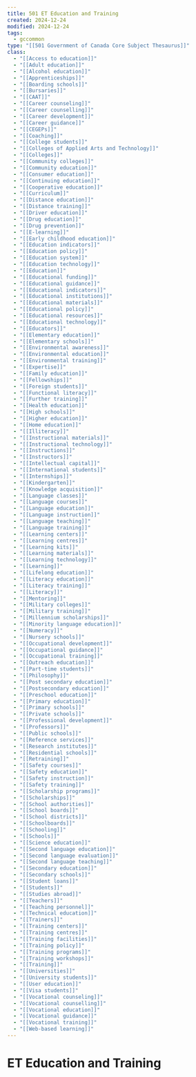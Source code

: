```yaml
---
title: 501 ET Education and Training
created: 2024-12-24
modified: 2024-12-24
tags:
  - gccommon
type: "[[501 Government of Canada Core Subject Thesaurus]]"
class:
  - "[[Access to education]]"
  - "[[Adult education]]"
  - "[[Alcohol education]]"
  - "[[Apprenticeships]]"
  - "[[Boarding schools]]"
  - "[[Bursaries]]"
  - "[[CAAT]]"
  - "[[Career counseling]]"
  - "[[Career counselling]]"
  - "[[Career development]]"
  - "[[Career guidance]]"
  - "[[CEGEPs]]"
  - "[[Coaching]]"
  - "[[College students]]"
  - "[[Colleges of Applied Arts and Technology]]"
  - "[[Colleges]]"
  - "[[Community colleges]]"
  - "[[Community education]]"
  - "[[Consumer education]]"
  - "[[Continuing education]]"
  - "[[Cooperative education]]"
  - "[[Curriculum]]"
  - "[[Distance education]]"
  - "[[Distance training]]"
  - "[[Driver education]]"
  - "[[Drug education]]"
  - "[[Drug prevention]]"
  - "[[E-learning]]"
  - "[[Early childhood education]]"
  - "[[Education indicators]]"
  - "[[Education policy]]"
  - "[[Education system]]"
  - "[[Education technology]]"
  - "[[Education]]"
  - "[[Educational funding]]"
  - "[[Educational guidance]]"
  - "[[Educational indicators]]"
  - "[[Educational institutions]]"
  - "[[Educational materials]]"
  - "[[Educational policy]]"
  - "[[Educational resources]]"
  - "[[Educational technology]]"
  - "[[Educators]]"
  - "[[Elementary education]]"
  - "[[Elementary schools]]"
  - "[[Environmental awareness]]"
  - "[[Environmental education]]"
  - "[[Environmental training]]"
  - "[[Expertise]]"
  - "[[Family education]]"
  - "[[Fellowships]]"
  - "[[Foreign students]]"
  - "[[Functional literacy]]"
  - "[[Further training]]"
  - "[[Health education]]"
  - "[[High schools]]"
  - "[[Higher education]]"
  - "[[Home education]]"
  - "[[Illiteracy]]"
  - "[[Instructional materials]]"
  - "[[Instructional technology]]"
  - "[[Instructions]]"
  - "[[Instructors]]"
  - "[[Intellectual capital]]"
  - "[[International students]]"
  - "[[Internships]]"
  - "[[Kindergarten]]"
  - "[[Knowledge acquisition]]"
  - "[[Language classes]]"
  - "[[Language courses]]"
  - "[[Language education]]"
  - "[[Language instruction]]"
  - "[[Language teaching]]"
  - "[[Language training]]"
  - "[[Learning centers]]"
  - "[[Learning centres]]"
  - "[[Learning kits]]"
  - "[[Learning materials]]"
  - "[[Learning technology]]"
  - "[[Learning]]"
  - "[[Lifelong education]]"
  - "[[Literacy education]]"
  - "[[Literacy training]]"
  - "[[Literacy]]"
  - "[[Mentoring]]"
  - "[[Military colleges]]"
  - "[[Military training]]"
  - "[[Millennium scholarships]]"
  - "[[Minority language education]]"
  - "[[Numeracy]]"
  - "[[Nursery schools]]"
  - "[[Occupational development]]"
  - "[[Occupational guidance]]"
  - "[[Occupational training]]"
  - "[[Outreach education]]"
  - "[[Part-time students]]"
  - "[[Philosophy]]"
  - "[[Post secondary education]]"
  - "[[Postsecondary education]]"
  - "[[Preschool education]]"
  - "[[Primary education]]"
  - "[[Primary schools]]"
  - "[[Private schools]]"
  - "[[Professional development]]"
  - "[[Professors]]"
  - "[[Public schools]]"
  - "[[Reference services]]"
  - "[[Research institutes]]"
  - "[[Residential schools]]"
  - "[[Retraining]]"
  - "[[Safety courses]]"
  - "[[Safety education]]"
  - "[[Safety instruction]]"
  - "[[Safety training]]"
  - "[[Scholarship programs]]"
  - "[[Scholarships]]"
  - "[[School authorities]]"
  - "[[School boards]]"
  - "[[School districts]]"
  - "[[Schoolboards]]"
  - "[[Schooling]]"
  - "[[Schools]]"
  - "[[Science education]]"
  - "[[Second language education]]"
  - "[[Second language evaluation]]"
  - "[[Second language teaching]]"
  - "[[Secondary education]]"
  - "[[Secondary schools]]"
  - "[[Student loans]]"
  - "[[Students]]"
  - "[[Studies abroad]]"
  - "[[Teachers]]"
  - "[[Teaching personnel]]"
  - "[[Technical education]]"
  - "[[Trainers]]"
  - "[[Training centers]]"
  - "[[Training centres]]"
  - "[[Training facilities]]"
  - "[[Training policy]]"
  - "[[Training programs]]"
  - "[[Training workshops]]"
  - "[[Training]]"
  - "[[Universities]]"
  - "[[University students]]"
  - "[[User education]]"
  - "[[Visa students]]"
  - "[[Vocational counseling]]"
  - "[[Vocational counselling]]"
  - "[[Vocational education]]"
  - "[[Vocational guidance]]"
  - "[[Vocational training]]"
  - "[[Web-based learning]]"
---
```

# ET Education and Training
